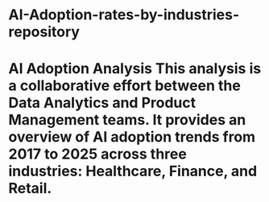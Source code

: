 # AI-Adoption-rates-by-industries-repository
# AI Adoption Analysis This analysis is a collaborative effort between the Data Analytics and Product Management teams. It provides an overview of AI adoption trends from 2017 to 2025 across three industries: Healthcare, Finance, and Retail.
